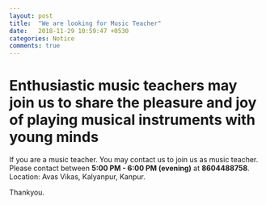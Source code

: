 ```yaml
---
layout: post
title:  "We are looking for Music Teacher"
date:   2018-11-29 10:59:47 +0530
categories: Notice
comments: true
---
```


# Enthusiastic music teachers may join us to share the pleasure and joy of playing musical instruments with young minds

If you are a music teacher. You may contact us to join us as music teacher.  
Please contact between **5:00 PM - 6:00 PM (evening)** at **8604488758**.  
Location: Avas Vikas, Kalyanpur, Kanpur.

Thankyou.